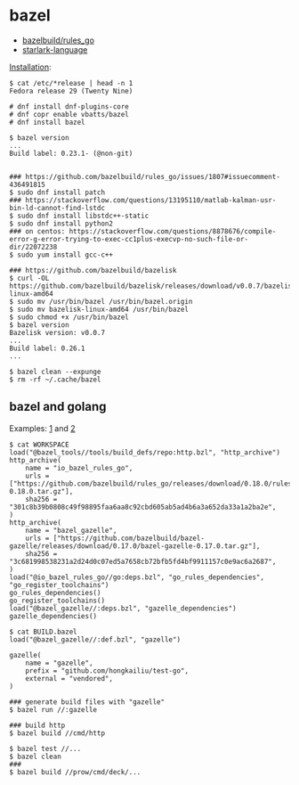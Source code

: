# bazel


* [bazelbuild/rules_go](https://github.com/bazelbuild/rules_go)
* [starlark-language](https://docs.bazel.build/versions/master/skylark/language.html#starlark-language)


[Installation](https://docs.bazel.build/versions/master/install-redhat.html):

```
$ cat /etc/*release | head -n 1
Fedora release 29 (Twenty Nine)

# dnf install dnf-plugins-core
# dnf copr enable vbatts/bazel
# dnf install bazel

$ bazel version
...
Build label: 0.23.1- (@non-git)


### https://github.com/bazelbuild/rules_go/issues/1807#issuecomment-436491815
$ sudo dnf install patch
### https://stackoverflow.com/questions/13195110/matlab-kalman-usr-bin-ld-cannot-find-lstdc
$ sudo dnf install libstdc++-static
$ sudo dnf install python2
### on centos: https://stackoverflow.com/questions/8878676/compile-error-g-error-trying-to-exec-cc1plus-execvp-no-such-file-or-dir/22072238
$ sudo yum install gcc-c++

### https://github.com/bazelbuild/bazelisk
$ curl -OL https://github.com/bazelbuild/bazelisk/releases/download/v0.0.7/bazelisk-linux-amd64
$ sudo mv /usr/bin/bazel /usr/bin/bazel.origin
$ sudo mv bazelisk-linux-amd64 /usr/bin/bazel
$ sudo chmod +x /usr/bin/bazel
$ bazel version
Bazelisk version: v0.0.7
...
Build label: 0.26.1
...

$ bazel clean --expunge
$ rm -rf ~/.cache/bazel

```

## bazel and golang

Examples: [1](https://filipnikolovski.com/managing-go-monorepo-with-bazel/) and [2](https://chrislovecnm.com/golang/bazel/bazel-hello-world/)

```
$ cat WORKSPACE 
load("@bazel_tools//tools/build_defs/repo:http.bzl", "http_archive")
http_archive(
    name = "io_bazel_rules_go",
    urls = ["https://github.com/bazelbuild/rules_go/releases/download/0.18.0/rules_go-0.18.0.tar.gz"],
    sha256 = "301c8b39b0808c49f98895faa6aa8c92cbd605ab5ad4b6a3a652da33a1a2ba2e",
)
http_archive(
    name = "bazel_gazelle",
    urls = ["https://github.com/bazelbuild/bazel-gazelle/releases/download/0.17.0/bazel-gazelle-0.17.0.tar.gz"],
    sha256 = "3c681998538231a2d24d0c07ed5a7658cb72bfb5fd4bf9911157c0e9ac6a2687",
)
load("@io_bazel_rules_go//go:deps.bzl", "go_rules_dependencies", "go_register_toolchains")
go_rules_dependencies()
go_register_toolchains()
load("@bazel_gazelle//:deps.bzl", "gazelle_dependencies")
gazelle_dependencies()

$ cat BUILD.bazel 
load("@bazel_gazelle//:def.bzl", "gazelle")

gazelle(
    name = "gazelle",
    prefix = "github.com/hongkailiu/test-go",
    external = "vendored",
)

### generate build files with "gazelle"
$ bazel run //:gazelle

### build http
$ bazel build //cmd/http

$ bazel test //...
$ bazel clean
###
$ bazel build //prow/cmd/deck/...

```
